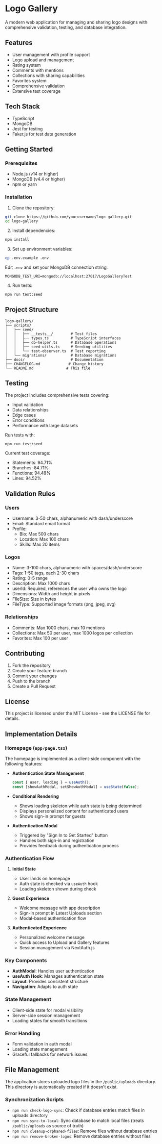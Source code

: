 # Logo Gallery

A modern web application for managing and sharing logo designs with comprehensive validation, testing, and database integration.

## Features

- User management with profile support
- Logo upload and management
- Rating system
- Comments with mentions
- Collections with sharing capabilities
- Favorites system
- Comprehensive validation
- Extensive test coverage

## Tech Stack

- TypeScript
- MongoDB
- Jest for testing
- Faker.js for test data generation

## Getting Started

### Prerequisites

- Node.js (v14 or higher)
- MongoDB (v4.4 or higher)
- npm or yarn

### Installation

1. Clone the repository:
```bash
git clone https://github.com/yourusername/logo-gallery.git
cd logo-gallery
```

2. Install dependencies:
```bash
npm install
```

3. Set up environment variables:
```bash
cp .env.example .env
```
Edit `.env` and set your MongoDB connection string:
```
MONGODB_TEST_URI=mongodb://localhost:27017/LogoGalleryTest
```

4. Run tests:
```bash
npm run test:seed
```

## Project Structure

```
logo-gallery/
├── scripts/
│   ├── seed/
│   │   ├── __tests__/        # Test files
│   │   ├── types.ts          # TypeScript interfaces
│   │   ├── db-helper.ts      # Database operations
│   │   ├── seed-utils.ts     # Seeding utilities
│   │   └── test-observer.ts  # Test reporting
│   └── migrations/           # Database migrations
├── docs/                     # Documentation
├── CHANGELOG.md             # Change history
└── README.md               # This file
```

## Testing

The project includes comprehensive tests covering:
- Input validation
- Data relationships
- Edge cases
- Error conditions
- Performance with large datasets

Run tests with:
```bash
npm run test:seed
```

Current test coverage:
- Statements: 94.71%
- Branches: 84.71%
- Functions: 94.48%
- Lines: 94.52%

## Validation Rules

### Users
- Username: 3-50 chars, alphanumeric with dash/underscore
- Email: Standard email format
- Profile:
  - Bio: Max 500 chars
  - Location: Max 100 chars
  - Skills: Max 20 items

### Logos
- Name: 3-100 chars, alphanumeric with spaces/dash/underscore
- Tags: 1-50 tags, each 2-30 chars
- Rating: 0-5 range
- Description: Max 1000 chars
- userId: Required, references the user who owns the logo
- Dimensions: Width and height in pixels
- FileSize: Size in bytes
- FileType: Supported image formats (png, jpeg, svg)

### Relationships
- Comments: Max 1000 chars, max 10 mentions
- Collections: Max 50 per user, max 1000 logos per collection
- Favorites: Max 100 per user

## Contributing

1. Fork the repository
2. Create your feature branch
3. Commit your changes
4. Push to the branch
5. Create a Pull Request

## License

This project is licensed under the MIT License - see the LICENSE file for details.

## Implementation Details

### Homepage (`app/page.tsx`)
The homepage is implemented as a client-side component with the following features:

- **Authentication State Management**
  ```typescript
  const { user, loading } = useAuth();
  const [showAuthModal, setShowAuthModal] = useState(false);
  ```

- **Conditional Rendering**
  - Shows loading skeleton while auth state is being determined
  - Displays personalized content for authenticated users
  - Shows sign-in prompt for guests

- **Authentication Modal**
  - Triggered by "Sign In to Get Started" button
  - Handles both sign-in and registration
  - Provides feedback during authentication process

### Authentication Flow
1. **Initial State**
   - User lands on homepage
   - Auth state is checked via `useAuth` hook
   - Loading skeleton shown during check

2. **Guest Experience**
   - Welcome message with app description
   - Sign-in prompt in Latest Uploads section
   - Modal-based authentication flow

3. **Authenticated Experience**
   - Personalized welcome message
   - Quick access to Upload and Gallery features
   - Session management via NextAuth.js

### Key Components
- **AuthModal**: Handles user authentication
- **useAuth Hook**: Manages authentication state
- **Layout**: Provides consistent structure
- **Navigation**: Adapts to auth state

### State Management
- Client-side state for modal visibility
- Server-side session management
- Loading states for smooth transitions

### Error Handling
- Form validation in auth modal
- Loading state management
- Graceful fallbacks for network issues

## File Management

The application stores uploaded logo files in the `/public/uploads` directory. This directory is automatically created if it doesn't exist.

### Synchronization Scripts

- `npm run check-logo-sync`: Check if database entries match files in uploads directory
- `npm run sync-to-local`: Sync database to match local files (treats `/public/uploads` as source of truth)
- `npm run cleanup-orphaned-files`: Remove files without database entries
- `npm run remove-broken-logos`: Remove database entries without files
